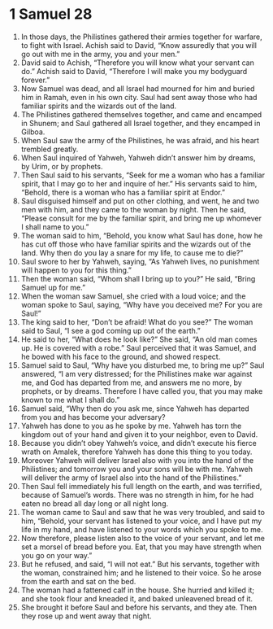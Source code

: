 ﻿
# 1 Samuel 28
1. In those days, the Philistines gathered their armies together for warfare, to fight with Israel. Achish said to David, “Know assuredly that you will go out with me in the army, you and your men.” 
2. David said to Achish, “Therefore you will know what your servant can do.” Achish said to David, “Therefore I will make you my bodyguard forever.” 
3. Now Samuel was dead, and all Israel had mourned for him and buried him in Ramah, even in his own city. Saul had sent away those who had familiar spirits and the wizards out of the land. 
4. The Philistines gathered themselves together, and came and encamped in Shunem; and Saul gathered all Israel together, and they encamped in Gilboa. 
5. When Saul saw the army of the Philistines, he was afraid, and his heart trembled greatly. 
6. When Saul inquired of Yahweh, Yahweh didn’t answer him by dreams, by Urim, or by prophets. 
7. Then Saul said to his servants, “Seek for me a woman who has a familiar spirit, that I may go to her and inquire of her.” His servants said to him, “Behold, there is a woman who has a familiar spirit at Endor.” 
8. Saul disguised himself and put on other clothing, and went, he and two men with him, and they came to the woman by night. Then he said, “Please consult for me by the familiar spirit, and bring me up whomever I shall name to you.” 
9. The woman said to him, “Behold, you know what Saul has done, how he has cut off those who have familiar spirits and the wizards out of the land. Why then do you lay a snare for my life, to cause me to die?” 
10. Saul swore to her by Yahweh, saying, “As Yahweh lives, no punishment will happen to you for this thing.” 
11. Then the woman said, “Whom shall I bring up to you?” He said, “Bring Samuel up for me.” 
12. When the woman saw Samuel, she cried with a loud voice; and the woman spoke to Saul, saying, “Why have you deceived me? For you are Saul!” 
13. The king said to her, “Don’t be afraid! What do you see?” The woman said to Saul, “I see a god coming up out of the earth.” 
14. He said to her, “What does he look like?” She said, “An old man comes up. He is covered with a robe.” Saul perceived that it was Samuel, and he bowed with his face to the ground, and showed respect. 
15. Samuel said to Saul, “Why have you disturbed me, to bring me up?” Saul answered, “I am very distressed; for the Philistines make war against me, and God has departed from me, and answers me no more, by prophets, or by dreams. Therefore I have called you, that you may make known to me what I shall do.” 
16. Samuel said, “Why then do you ask me, since Yahweh has departed from you and has become your adversary? 
17. Yahweh has done to you as he spoke by me. Yahweh has torn the kingdom out of your hand and given it to your neighbor, even to David. 
18. Because you didn’t obey Yahweh’s voice, and didn’t execute his fierce wrath on Amalek, therefore Yahweh has done this thing to you today. 
19. Moreover Yahweh will deliver Israel also with you into the hand of the Philistines; and tomorrow you and your sons will be with me. Yahweh will deliver the army of Israel also into the hand of the Philistines.” 
20. Then Saul fell immediately his full length on the earth, and was terrified, because of Samuel’s words. There was no strength in him, for he had eaten no bread all day long or all night long. 
21. The woman came to Saul and saw that he was very troubled, and said to him, “Behold, your servant has listened to your voice, and I have put my life in my hand, and have listened to your words which you spoke to me. 
22. Now therefore, please listen also to the voice of your servant, and let me set a morsel of bread before you. Eat, that you may have strength when you go on your way.” 
23. But he refused, and said, “I will not eat.” But his servants, together with the woman, constrained him; and he listened to their voice. So he arose from the earth and sat on the bed. 
24. The woman had a fattened calf in the house. She hurried and killed it; and she took flour and kneaded it, and baked unleavened bread of it. 
25. She brought it before Saul and before his servants, and they ate. Then they rose up and went away that night. 
